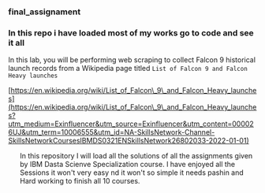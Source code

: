### final_assignament
### In this repo i have loaded most of my works go to code and see it all <p>
In this lab, you will be performing web scraping to collect Falcon 9 historical launch records from a Wikipedia page titled `List of Falcon 9 and Falcon Heavy launches`

[https://en.wikipedia.org/wiki/List_of_Falcon\_9\_and_Falcon_Heavy_launches](https://en.wikipedia.org/wiki/List_of_Falcon\_9\_and_Falcon_Heavy_launches?utm_medium=Exinfluencer&utm_source=Exinfluencer&utm_content=000026UJ&utm_term=10006555&utm_id=NA-SkillsNetwork-Channel-SkillsNetworkCoursesIBMDS0321ENSkillsNetwork26802033-2022-01-01)</p>

<ol>

<p>In this repository I will load all the solutions of all the assignments given by IBM Dasta Scienve Specialization course.
  I have enjoyed all the Sessions it won't very easy nd it won't so simple it needs pashin and Hard working to finish all 10 courses.</p>
  

